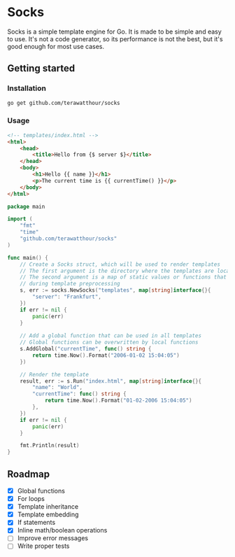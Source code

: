 # Socks

Socks is a simple template engine for Go. It is made to be simple
and easy to use. It's not a code generator, so its performance is
not the best, but it's good enough for most use cases.



## Getting started
### Installation
```bash
go get github.com/terawatthour/socks
```

### Usage
```html
<!-- templates/index.html -->
<html>
    <head>
        <title>Hello from {$ server $}</title>
    </head>
    <body>
        <h1>Hello {{ name }}</h1>
        <p>The current time is {{ currentTime() }}</p>
    </body>
</html>
```

```go
package main

import (
    "fmt"
	"time"
    "github.com/terawatthour/socks"
)

func main() {
    // Create a Socks struct, which will be used to render templates
	// The first argument is the directory where the templates are located
	// The second argument is a map of static values or functions that can be used only 
	// during template preprocessing
    s, err := socks.NewSocks("templates", map[string]interface{}{
		"server": "Frankfurt",
    })
	if err != nil {
		panic(err)
    }
	
	// Add a global function that can be used in all templates
	// Global functions can be overwritten by local functions
	s.AddGlobal("currentTime", func() string {
        return time.Now().Format("2006-01-02 15:04:05")
	})

    // Render the template
    result, err := s.Run("index.html", map[string]interface{}{
        "name": "World",
		"currentTime": func() string {
			return time.Now().Format("01-02-2006 15:04:05")
		},
    })
    if err != nil {
        panic(err)
    }

    fmt.Println(result)
}
```

## Roadmap
- [x] Global functions
- [x] For loops
- [x] Template inheritance
- [x] Template embedding
- [x] If statements
- [x] Inline math/boolean operations
- [ ] Improve error messages
- [ ] Write proper tests
